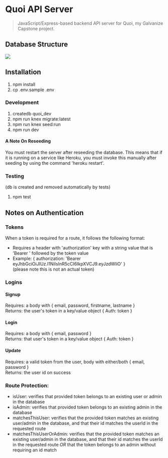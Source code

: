 # Quoi API Server
> JavaScript/Express-based backend API server for Quoi, my Galvanize Capstone project.


## Database Structure

![](./db/quoi-erd.png)

## Installation
1. npm install
2. cp .env.sample .env
### Development
1. createdb quoi_dev
2. npm run knex migrate:latest
3. npm run knex seed:run
4. npm run dev
#### A Note On Reseeding
You must restart the server after reseeding the database. This means that if it is running on a service like Heroku, you must invoke this manually after seeding by using the command 'heroku restart'.
### Testing
(db is created and removed automatically by tests)
1. npm test

## Notes on Authentication
### Tokens
When a token is required for a route, it follows the following format:
* Requires a header with 'authorization' key with a string value that is 'Bearer ' followed by the token value
* Example: { authorization: 'Bearer eyJhbGciOiJIUz.I1NiIsInR5cCI6IkpXVCJ9.eyJzdWIiO' }  
  (please note this is not an actual token)
### Logins
#### Signup
Requires: a body with { email, password, firstname, lastname }  
Returns: the user's token in a key/value object { Auth: token }

#### Login  
Requires: a body with { email, password }  
Returns: that user's token in a key/value object { Auth: token }

#### Update  
Requires: a valid token from the user, body with either/both { email, password }  
Returns: the user id on success

### Route Protection:
* isUser: verifies that provided token belongs to an existing user or admin in the database
* isAdmin: verifies that provided token belongs to an existing admin in the database
* matchesThisUser: verifies that the provided token matches an existing user/admin in the database, and that their id matches the userId in the requested route
* matchesThisUserOrAdmin: verifies that the provided token matches an existing user/admin in the database, and that their id matches the userId in the requested route *OR* that the token belongs to an admin without requiring an id match
